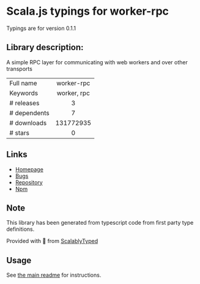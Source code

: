 
# Scala.js typings for worker-rpc

Typings are for version 0.1.1

## Library description:
A simple RPC layer for communicating with web workers and over other transports

|                    |                 |
| ------------------ | :-------------: |
| Full name          | worker-rpc |
| Keywords           | worker, rpc |
| # releases         | 3 |
| # dependents       | 7 |
| # downloads        | 131772935 |
| # stars            | 0 |

## Links
- [Homepage](https://github.com/DirtyHairy/worker-rpc#readme)
- [Bugs](https://github.com/DirtyHairy/worker-rpc/issues)
- [Repository](https://github.com/DirtyHairy/worker-rpc)
- [Npm](https://www.npmjs.com/package/worker-rpc)
    


## Note
This library has been generated from typescript code from first party type definitions.

Provided with :purple_heart: from [ScalablyTyped](https://github.com/oyvindberg/ScalablyTyped)

## Usage
See [the main readme](../../readme.md) for instructions.


